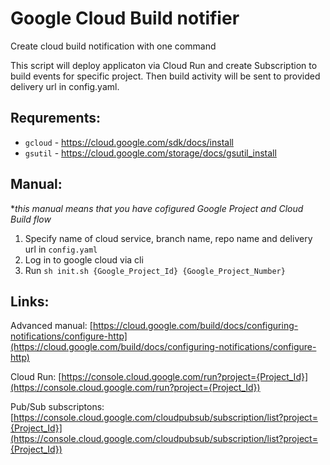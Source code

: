 # Google Cloud Build notifier

Create cloud build notification with one command

This script will deploy applicaton via Cloud Run and create Subscription to build events for specific project.
Then build activity will be sent to provided delivery url in config.yaml.

## Requrements:
- ```gcloud``` - https://cloud.google.com/sdk/docs/install
- ```gsutil``` - https://cloud.google.com/storage/docs/gsutil_install

## Manual:

\**this manual means that you have cofigured Google Project and Cloud Build flow*

1. Specify name of cloud service, branch name, repo name and delivery url in ```config.yaml```
2. Log in to google cloud via cli
3. Run ```sh init.sh {Google_Project_Id} {Google_Project_Number}```

## Links:
Advanced manual: [https://cloud.google.com/build/docs/configuring-notifications/configure-http](https://cloud.google.com/build/docs/configuring-notifications/configure-http)

Cloud Run: [https://console.cloud.google.com/run?project={Project_Id}](https://console.cloud.google.com/run?project={Project_Id})

Pub/Sub subscriptons: [https://console.cloud.google.com/cloudpubsub/subscription/list?project={Project_Id}](https://console.cloud.google.com/cloudpubsub/subscription/list?project={Project_Id})
